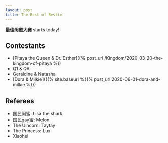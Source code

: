 ```yaml
---
layout: post
title: The Best of Bestie
---
```



<p class="message">
  <strong>最佳闺蜜大赛</strong> starts today!
</p>

## Contestants
* [Pitaya the Queen & Dr. Esther]({% post_url /Kingdom/2020-03-20-the-kingdom-of-pitaya %})
* Q1 & QA
* Geraldine & Natasha
* [Dora & Milkie]({{% site.baseurl %}{% post_url 2020-06-01-dora-and-milkie %}})

## Referees
* 国民闺蜜: Lisa the shark
* 国民gay蜜: Melon
* The Uincorn: Taytay
* The Princess: Lux
* Xiaohei
